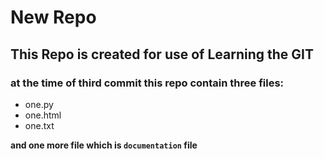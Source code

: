 # New Repo

## This Repo is created for use of Learning the GIT

### at the time of third commit this repo contain three files:
- one.py
- one.html
- one.txt

**and one more file which is `documentation` file**
